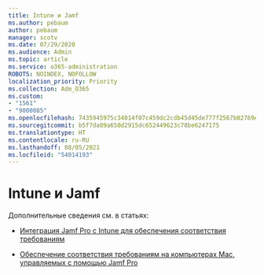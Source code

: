 ```yaml
---
title: Intune и Jamf
ms.author: pebaum
author: pebaum
manager: scotv
ms.date: 07/29/2020
ms.audience: Admin
ms.topic: article
ms.service: o365-administration
ROBOTS: NOINDEX, NOFOLLOW
localization_priority: Priority
ms.collection: Adm_O365
ms.custom:
- "1561"
- "9000085"
ms.openlocfilehash: 7435945975c34014f07c459dc2cdb45d45de777f2567b02769ee02783bea9b50
ms.sourcegitcommit: b5f7da89a650d2915dc652449623c78be6247175
ms.translationtype: HT
ms.contentlocale: ru-RU
ms.lasthandoff: 08/05/2021
ms.locfileid: "54014193"
---
```

# <a name="intune-and-jamf"></a>Intune и Jamf

Дополнительные сведения см. в статьях: 

- [Интеграция Jamf Pro с Intune для обеспечения соответствия требованиям](https://docs.microsoft.com/intune/conditional-access-integrate-jamf)

- [Обеспечение соответствия требованиям на компьютерах Mac, управляемых с помощью Jamf Pro](https://docs.microsoft.com/intune/conditional-access-assign-jamf)